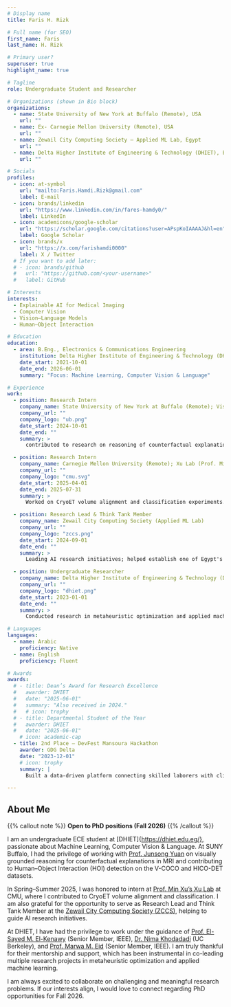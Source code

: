 ```yaml
---
# Display name
title: Faris H. Rizk

# Full name (for SEO)
first_name: Faris
last_name: H. Rizk

# Primary user?
superuser: true
highlight_name: true

# Tagline
role: Undergraduate Student and Researcher 

# Organizations (shown in Bio block)
organizations:
  - name: State University of New York at Buffalo (Remote), USA
    url: ""
  - name: Ex- Carnegie Mellon University (Remote), USA
    url: ""    
  - name: Zewail City Computing Society — Applied ML Lab, Egypt
    url: ""
  - name: Delta Higher Institute of Engineering & Technology (DHIET), Egypt
    url: ""

# Socials
profiles:
  - icon: at-symbol
    url: "mailto:Faris.Hamdi.Rizk@gmail.com"
    label: E-mail
  - icon: brands/linkedin
    url: "https://www.linkedin.com/in/fares-hamdy0/"
    label: LinkedIn
  - icon: academicons/google-scholar
    url: "https://scholar.google.com/citations?user=APspKoIAAAAJ&hl=en"
    label: Google Scholar
  - icon: brands/x
    url: "https://x.com/farishamdi0000"
    label: X / Twitter
  # If you want to add later:
  # - icon: brands/github
  #   url: "https://github.com/<your-username>"
  #   label: GitHub

# Interests
interests:
  - Explainable AI for Medical Imaging
  - Computer Vision
  - Vision–Language Models
  - Human–Object Interaction

# Education
education:
  - area: B.Eng., Electronics & Communications Engineering
    institution: Delta Higher Institute of Engineering & Technology (DHIET)
    date_start: 2021-10-01
    date_end: 2026-06-01
    summary: "Focus: Machine Learning, Computer Vision & Language"

# Experience
work:
  - position: Research Intern 
    company_name: State University of New York at Buffalo (Remote); Visual Computing Lab (Prof. Junsong Yuan)
    company_url: ""
    company_logo: "ub.png"
    date_start: 2024-10-01
    date_end: ""
    summary: >
      contributed to research on reasoning of counterfactual explanations for MRI and human–object interaction (HOI) detection.

  - position: Research Intern 
    company_name: Carnegie Mellon University (Remote); Xu Lab (Prof. Min Xu)
    company_url: ""
    company_logo: "cmu.svg"
    date_start: 2025-04-01
    date_end: 2025-07-31
    summary: >
      Worked on CryoET volume alignment and classification experiments.

  - position: Research Lead & Think Tank Member
    company_name: Zewail City Computing Society (Applied ML Lab)
    company_url: ""
    company_logo: "zccs.png"
    date_start: 2024-09-01
    date_end: ""
    summary: >
      Leading AI research initiatives; helped establish one of Egypt's first student-led AI research labs.

  - position: Undergraduate Researcher 
    company_name: Delta Higher Institute of Engineering & Technology (DHIET); Optimization, Metaheuristics, and Applied Machine Learning Lab (Prof. El-Sayed M. El-Kenawy (Senior Member, IEEE; DHIET), Dr. Nima Khodadadi (UC Berkeley), Prof. Marwa M. Eid (Senior Member, IEEE; DHIET))
    company_url: ""
    company_logo: "dhiet.png"
    date_start: 2023-01-01
    date_end: ""
    summary: >
      Conducted research in metaheuristic optimization and applied machine learning.

# Languages
languages:
  - name: Arabic
    proficiency: Native
  - name: English
    proficiency: Fluent

# Awards
awards:
  # - title: Dean’s Award for Research Excellence
  #   awarder: DHIET
  #   date: "2025-06-01"
  #   summary: "Also received in 2024."
  #   # icon: trophy
  # - title: Departmental Student of the Year
  #   awarder: DHIET
  #   date: "2025-06-01"
    # icon: academic-cap
  - title: 2nd Place — DevFest Mansoura Hackathon
    awarder: GDG Delta
    date: "2023-12-01"
    # icon: trophy
    summary: |
      Built a data-driven platform connecting skilled laborers with clients, using ML for matching, and collaborated on UX and delivery.

---
```


## About Me

{{% callout note %}}
**Open to PhD positions (Fall 2026)**
{{% /callout %}}

I am an undergraduate ECE student at [DHIET]{https://dhiet.edu.eg/}, passionate about Machine Learning, Computer Vision \& Language. At SUNY Buffalo, I had the privilege of working with [Prof. Junsong Yuan](https://cse.buffalo.edu/~jsyuan/index.html) on visually grounded reasoning for counterfactual explanations in MRI and contributing to Human–Object Interaction (HOI) detection on the V-COCO and HICO-DET datasets.  

In Spring–Summer 2025, I was honored to intern at [Prof. Min Xu’s Xu Lab](https://xulabs.github.io/min-xu/) at CMU, where I contributed to CryoET volume alignment and classification. I am also grateful for the opportunity to serve as Research Lead and Think Tank Member at the [Zewail City Computing Society (ZCCS)](https://eg.linkedin.com/company/zewail-city-computing-society), helping to guide AI research initiatives.  

At DHIET, I have had the privilege to work under the guidance of [Prof. El-Sayed M. El-Kenawy](https://scholar.google.com/citations?user=fA25haEAAAAJ&hl=en) (Senior Member, IEEE), [Dr. Nima Khodadadi](https://nimakhodadadi.com/) (UC Berkeley), and [Prof. Marwa M. Eid](https://scholar.google.com/citations?user=OV-YIEAAAAAJ&hl=en) (Senior Member, IEEE). I am truly thankful for their mentorship and support, which has been instrumental in co-leading multiple research projects in metaheuristic optimization and applied machine learning.  

I am always excited to collaborate on challenging and meaningful research problems. If our interests align, I would love to connect regarding PhD opportunities for Fall 2026.

